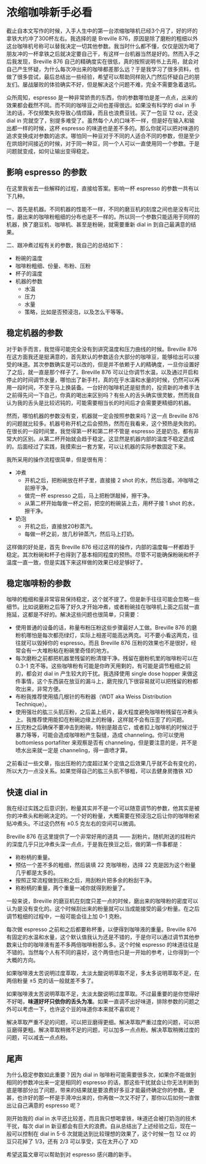 # 浓缩咖啡新手必看

截止自本文写作的时候，入手人生中的第一台浓缩咖啡机已经3个月了，好的坏的拿铁大约冲了300杯左右。我选择的是 Breville 876，原因是除了磨粉的粗细以外这台咖啡机号称可以替我决定一切其他参数。我当时什么都不懂，仅仅是因为喝了朋友冲的一杯拿铁之后就决定要自己干，有这样一台机器当然是好的。然而入手之后我发现，Breville 876 自己的精确度实在很低，真的按照说明书上去用，就会对自己产生怀疑，为什么每次冲出来的咖啡都差那么远？于是我学习了很多资料，也做了很多尝试，最后总结出一些经验，希望可以帮助同样刚入门然后怀疑自己的朋友们。屡战屡败的体验确实不好，但是解决这个问题不难，完全不需要急着退坑。

众所周知，espresso 是一种非常娇贵的东西，你的参数哪怕是差一点点，出来的效果都会截然不同。而不同的咖啡豆之间也差得很远。如果没有科学的 dial in 手法的话，不仅频繁失败导致心情烦躁，而且也浪费豆钱。买了一包豆 12 oz，还没 dial in 完就空了，别提多难受了。虽然每个人的口味不一样，但是好在输入和输出都一样的时候，这杯 espresso 的味道也是差不多的。那么你就可以把对味道的追求变换成对参数的追求。哪怕同一种豆对于不同的人适合不同的参数，但是至少在烘焙时间接近的时候，对于同一种豆，同一个人可以一直使用同一个参数。于是问题就变成，如何让输出变得稳定。

## 影响 espresso 的参数

在这里我省去一些解释的过程，直接给答案。影响一杯 espresso 的参数一共有以下几种。

一、首先是机器。不同机器的性能不一样，不同的磨豆机的刻度之间也是没有可比性，磨出来的咖啡粉粗细的分布也是不一样的。所以同一个参数只能适用于同样的机器，换了磨豆机、咖啡机、甚至是粉碗，就需要重新 dial in 到自己最满意的结果。

二、跟冲煮过程有关的参数，我自己的总结如下：

- 粉碗的温度
- 咖啡粉粗细、份量、布粉、压粉
- 杯子的温度
- 机器的参数
  - 水温
  - 压力
  - 水量
  - 策略，比如是否预浸泡，以及怎么干等等。

## 稳定机器的参数

对于新手而言，我觉得可能完全没有到讲究温度和压力曲线的时候。Breville 876 在这方面我还是挺满意的，首先默认的参数适合大部分的咖啡豆，能够给出可以接受的味道。其次参数确实是可以改的，但是并不依赖于人的精确度，一旦你设置好了之后，就一直是那个样子了。Breville 876 可以让你调节水温，以及通过开启和停止的时间调节水量，哪怕出了新手村，真的在乎水温和水量的时候，仍然可以再用一段时间，不至于马上换装备。一台好的咖啡机还是挺贵的，投资新的冲煮手法之前得先问一下自己，你真的喝出来区别吗？有些人的舌头确实很灵敏，然而我自认为我的舌头是比较迟钝的，可能需要相当长的时间后才会需要更精细的机器。

然而，哪怕机器的参数没有变，机器就一定会按照参数来吗？这一点 Breville 876 的问题就比较多。机器号称开机之后会预热，然而在我看来，这个预热是失败的。在很长的一段时间里，我觉得第一杯和第二杯不管是 espresso 还是奶泡，都有非常大的区别。从第二杯开始就会趋于稳定。这显然是机器内部的温度不稳定造成的。后面经过了实践，我摸索出一套方案，可以让机器的实际参数固定下来。

我所采用的操作流程很简单，但是很有用：

- 冲煮
  - 开机之后，把粉碗放在杯子里，直接接 2 shot 的水，然后泡着。冲咖啡之前擦干净。
  - 做完一杯 espresso 之后，马上把粉饼敲掉，擦干净。
  - 从第二杯开始每做一杯之前，把空的粉碗装上去，用杯子接 1 shot 的水，擦干净。
- 奶泡
  - 开机之后，直接放20秒蒸汽。
  - 每做一杯之前，放几秒钟蒸汽，然后马上打奶。

这样做的好处是，首先 Breville 876 经过这样的操作，内部的温度每一杯都趋于稳定。其次粉碗和杯子也得到了基本相同程度的预热。尽管不可能确保粉碗和杯子温度一直一致，但是实践下来这样做的效果已经足够好了。

## 稳定咖啡粉的参数

咖啡的粗细和量非常容易保持稳定，这个就不提了。但是新手往往可能会忽略一些细节。比如说磨粉之后等了好久才开始冲煮，或者粉碗挂在咖啡机上面之后就一直拖延，这都是不好的。解决这些问题也很简单，只需要：

- 使用普通的设备的话，称量布粉压粉这些步骤最好人工做。Breville 876 的磨粉机哪怕是每次都亮绿灯，实际上相差可能高达两克。可不要小看这两克，往往就可以毁掉你的 espresso。而且 Breville 876 压粉的效果也不是很好，经常会有一大堆粉粘在粉碗里奇怪的地方。
- 每次磨粉之前都把机器里残留的粉清理干净。残留在磨粉机里的咖啡粉可以在 0.3-1 克不等。这些咖啡粉有可能是你昨天用剩的，有可能是调节粗细之前的，都会对 dial in 产生较大的干扰。我选择使用 single dose hopper 来做这件事情，这个东西装在放豆的漏斗上，磨完按几下很容易就可以把残留的粉都吹出来，非常方便。
- 布粉我推荐使用插几根针的布粉器（WDT aka Weiss Distribution Technique）。
- 使用强壮的肱三头肌压粉，之后盖上纸片，最大程度避免咖啡粉残留在冲煮头上。我推荐使用能扣在粉碗边缘上的粉锤，这样就不会有压歪了的问题。
- 压完粉之后确保不要冲击到粉碗，特别是敲击它，或者扣上咖啡机的时候过于暴力等等，可能会造成咖啡粉产生裂缝，造成 channeling。你可以使用 bottomless portafilter 来观察是否有 channeling，但是要注意的是，并不是喷水出来就一定是 channeling，得一直喷才算。

之前看过一些文章，指出压粉的力度超过某个定值之后效果几乎就不会有变化的，所以大力一点没关系。如果觉得自己的肱三头肌不够粗，可以去健身房撸铁 XD

## 快速 dial in

我在经过实践之后意识到，粉量其实并不是一个可以随意调节的参数，他其实是被你的冲煮头和粉碗决定的。一个好的粉量，大概需要在预浸泡之后让你的咖啡粉紧贴冲煮头。不过这仍然有 ±0.5 克左右的空间可以微调。

Breville 876 在这里提供了一个非常好用的道具 —— 刮粉片。随机附送的挂粉片的深度几乎只比冲煮头深一点点，于是我在换豆之后，做的第一件事都是：

- 称粉柄的重量。
- 预估一个差不多的粗细，然后装填 22 克咖啡粉，选择 22 克是因为这个粉量几乎都是太多的。
- 按照正常流程做到压粉之后，用刮粉片把多余的粉刮干净。
- 称粉柄的重量，两个重量一减你就得到粉量了。

一般来说，Breville 的磨豆机在刻度只差一点的时候，磨出来的咖啡粉的密度可以认为是没有变化的。这个时候刮出来的粉量就可以当成能接受的最少粉量。在之后调节粗细的过程中，一般可能会往上加 0-1 克粉。

每次做 espresso 之前和之后都要称杯重，以便得到咖啡液的重量。Breville 876 有固定的水温和水量，这个默认值我认为还是不错的，于是你可以通过调节其他参数来让你的咖啡液有差不多两倍咖啡粉那么多。这个时候 espresso 的味道往往是不错的。当然每个人有不同的喜好，这个两倍也只是一开始的参考，让你得到一个大概的方向。

如果咖啡液太苦说明过度萃取，太淡太酸说明萃取不足，多太多说明萃取不足，在两倍粉量 ±5 克的话一般就差不多了。

如果咖啡液太苦说明萃取不足，太淡太酸说明过度萃取。不过最重要的是你觉得好不好喝，**味道好坏只依你的舌头为准**。如果一直调不出好味道，排除参数的问题之外可以考虑一下，也许这个豆的味道你本来就不喜欢呢？

解决萃取严重不足的问题，可以把豆磨得更细。解决萃取严重过度的问题，可以把豆磨得更粗。解决萃取稍微不足的问题，可以加多一点点粉。解决萃取稍微过度的问题，可以减去一点点粉。

## 尾声

为什么稳定参数如此重要？因为 dial in 咖啡粉可能需要很多次，如果你不能做到相同的参数冲出来一定是相同的 espresso 的话，那这些干扰就会让你无法判断到底是哪部分出了问题，带来的结果就是要浪费好多豆才能最终确定你的参数。更甚，也许好的那一杯是手滑冲出来的，你再做一次又不好了，那你以后如何一直做出让自己满意的 espresso 呢？

刚开始我的 dial in 水平还比较差，而且我只想喝拿铁，味道还会被打奶泡的技术干扰，每次 dial in 新豆都会有巨大的浪费。自从总结出了上述经验之后，现在一般可以控制在 dial in 5-6 次就能达到比较理想的效果了，这个时候一包 12 oz 的豆只花掉了 1/3，还有 2/3 可以享受，实在太开心了 XD

希望这篇文章可以帮助到对 espresso 感兴趣的新手。
